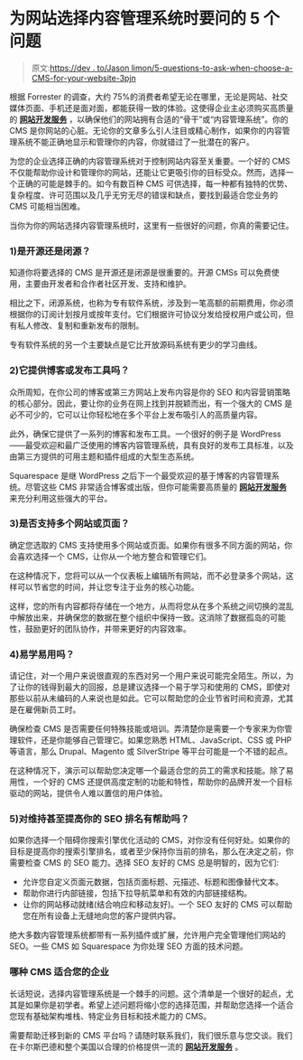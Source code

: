 # 为网站选择内容管理系统时要问的 5 个问题

> 原文:[https://dev . to/Jason limon/5-questions-to-ask-when-choose-a-CMS-for-your-website-3pjn](https://dev.to/jasonlimon/5-questions-to-ask-when-choosing-a-cms-for-your-website---3pjn)

根据 Forrester 的调查，大约 75%的消费者希望无论在哪里，无论是网站、社交媒体页面、手机还是面对面，都能获得一致的体验。这使得企业主必须购买高质量的 **[网站开发服务](https://www.apptechcorp.com/it-services/website-design/)** ，以确保他们的网站拥有合适的“骨干”或“内容管理系统”。你的 CMS 是你网站的心脏。无论你的文章多么引人注目或精心制作，如果你的内容管理系统不能正确地显示和管理你的内容，你就错过了一批潜在的客户。

为您的企业选择正确的内容管理系统对于控制网站内容至关重要。一个好的 CMS 不仅能帮助你设计和管理你的网站，还能让它更吸引你的目标受众。然而，选择一个正确的可能是棘手的。如今有数百种 CMS 可供选择，每一种都有独特的优势、复杂程度、许可范围以及几乎无穷无尽的错误和缺点，要找到最适合您业务的 CMS 可能相当困难。

当你为你的网站选择内容管理系统时，这里有一些很好的问题，你真的需要记住。

### [](#1-is-it-open-source-or-closed-source)**1)是开源还是闭源？**

知道你将要选择的 CMS 是开源还是闭源是很重要的。开源 CMSs 可以免费使用，主要由开发者和合作者社区开发、支持和维护。

相比之下，闭源系统，也称为专有软件系统，涉及到一笔高额的前期费用，你必须根据你的订阅计划按月或按年支付。它们根据许可协议分发给授权用户或公司，但有私人修改、复制和重新发布的限制。

专有软件系统的另一个主要缺点是它比开放源码系统有更少的学习曲线。

### [](#2-does-it-provide-blogging-or-publishing-tools)**2)它提供博客或发布工具吗？**

众所周知，在你公司的博客或第三方网站上发布内容是你的 SEO 和内容营销策略的核心部分。因此，要让你的业务在网上找到并脱颖而出，有一个强大的 CMS 是必不可少的，它可以让你轻松地在多个平台上发布吸引人的高质量内容。

此外，确保它提供了一系列的博客和发布工具。一个很好的例子是 WordPress——最受欢迎和最广泛使用的博客内容管理系统，具有良好的发布工具标准，以及由第三方提供的可用主题和插件组成的大型生态系统。

Squarespace 是继 WordPress 之后下一个最受欢迎的基于博客的内容管理系统。尽管这些 CMS 非常适合博客或出版，但你可能需要高质量的 **[网站开发服务](https://www.apptechcorp.com/it-services/website-design/)** 来充分利用这些强大的平台。

### [](#3-does-it-support-multiple-websites-or-pages)**3)是否支持多个网站或页面？**

确定您选取的 CMS 支持使用多个网站或页面。如果你有很多不同方面的网站，你会喜欢选择一个 CMS，让你从一个地方整合和管理它们。

在这种情况下，您将可以从一个仪表板上编辑所有网站，而不必登录多个网站，这样可以节省您的时间，并让您专注于业务的核心功能。

这样，您的所有内容都将存储在一个地方，从而将您从在多个系统之间切换的混乱中解放出来，并确保您的数据在整个组织中保持一致。这消除了数据孤岛的可能性，鼓励更好的团队协作，并带来更好的内容效率。

### [](#4-is-it-easy-to-learn-and-use)**4)易学易用吗？**

请记住，对一个用户来说很直观的东西对另一个用户来说可能完全陌生。所以，为了让你的钱得到最大的回报，总是建议选择一个易于学习和使用的 CMS，即使对那些以前从未编码的人来说也是如此。它可以帮助您的企业节省时间和资源，尤其是在雇佣新员工时。

确保检查 CMS 是否需要任何特殊技能或培训。弄清楚你是需要一个专家来为你管理软件，还是你能够自己管理它。如果您熟悉 HTML、JavaScript、CSS 或 PHP 等语言，那么 Drupal、Magento 或 SilverStripe 等平台可能是一个不错的起点。

在这种情况下，演示可以帮助您决定哪一个最适合您的员工的需求和技能。除了易用性，一个好的 CMS 还提供高度定制的功能和特性，帮助你的品牌开发一个目标驱动的网站，提供令人难以置信的用户体验。

### [](#5-does-it-help-maintain-or-even-improve-your-seo-rankings)**5)对维持甚至提高你的 SEO 排名有帮助吗？**

如果你选择一个阻碍你搜索引擎优化活动的 CMS，对你没有任何好处。如果你的目标是提高你的搜索引擎排名，或者至少保持你当前的排名，那么在决定之前，你需要检查 CMS 的 SEO 能力。选择 SEO 友好的 CMS 总是明智的，因为它们:

*   允许您自定义页面元数据，包括页面标题、元描述、标题和图像替代文本。
*   帮助你进行内部链接，包括下拉导航菜单和有效的内部链接结构。
*   让你的网站移动就绪(结合响应和移动友好)。一个 SEO 友好的 CMS 可以帮助您在所有设备上无缝地向您的客户提供内容。

绝大多数内容管理系统都带有一系列插件或扩展，允许用户完全管理他们网站的 SEO。一些 CMS 如 Squarespace 为你处理 SEO 方面的技术问题。

### [](#which-cms-is-right-for-your-business)**哪种 CMS 适合您的企业**

长话短说，选择内容管理系统是一个棘手的问题。这个清单是一个很好的起点，尤其是如果你是初学者。希望上述问题将缩小您的选择范围，并帮助您选择一个适合您现有基础架构堆栈、特定业务目标和技术能力的 CMS。

需要帮助迁移到新的 CMS 平台吗？请随时联系我们，我们很乐意与您交谈。我们在卡尔斯巴德和整个美国以合理的价格提供一流的 **[网站开发服务](https://www.apptechcorp.com/it-services/website-design/)** 。